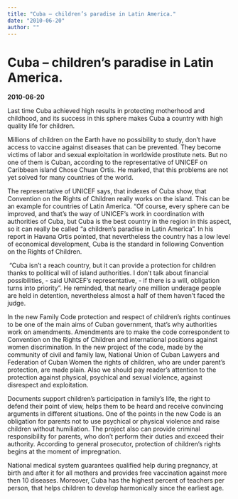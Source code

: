 ```yaml
---
title: "Cuba – children’s paradise in Latin America."
date: "2010-06-20"
author: ""
---
```


# Cuba – children’s paradise in Latin America.

**2010-06-20** 

Last time Cuba achieved high results in protecting motherhood and childhood, and its success in this sphere makes Cuba a country with high quality life for children.

Millions of children on the Earth have no possibility to study, don’t have access to vaccine against diseases that can be prevented. They become victims of labor and sexual exploitation in worldwide prostitute nets. But no one of them is Cuban, according to the representative of UNICEF on Caribbean island Chose Chuan Ortis. He marked, that this problems are not yet solved for many countries of the world. 

The representative of UNICEF says, that indexes of Cuba show, that Convention on the Rights of Children really works on the island. This can be an example for countries of Latin America. “Of course, every sphere can be improved, and that’s the way of UNICEF’s work in coordination with authorities of Cuba, but Cuba is the best country in the region in this aspect, so it can really be called “a children’s paradise in Latin America”. In his report in Havana Ortis pointed, that nevertheless the country has a low level of economical development, Cuba is the standard in following Convention on the Rights of Children.

 “Cuba isn’t a reach country, but it can provide a protection for children thanks to political will of island authorities. I don’t talk about financial possibilities, - said UNICEF’s representative, - if there is a will, obligation turns into priority”. He reminded, that nearly one million underage people are held in detention, nevertheless almost a half of them haven’t faced the judge.

In the new Family Code protection and respect of children’s rights continues to be one of the main aims of Cuban government, that’s why authorities work on amendments. Amendments are to make the code correspondent to Convention on the Rights of Children and international positions against women discrimination. In the new project of the code, made by the community of civil and family law, National Union of Cuban Lawyers and Federation of Cuban Women the rights of children, who are under parent’s protection, are made plain. Also we should pay reader’s attention to the protection against physical, psychical and sexual violence, against disrespect and exploitation.

Documents support children’s participation in family’s life, the right to defend their point of view, helps them to be heard and receive convincing arguments in different situations. One of the points in the new Code is an obligation for parents not to use psychical or physical violence and raise children without humiliation. The project also can provide criminal responsibility for parents, who don’t perform their duties and exceed their authority. According to general prosecutor, protection of children’s rights begins at the moment of impregnation.

National medical system guarantees qualified help during pregnancy, at birth and after it for all mothers and provides free vaccination against more then 10 diseases. Moreover, Cuba has the highest percent of teachers per person, that helps children to develop harmonically since the earliest age.